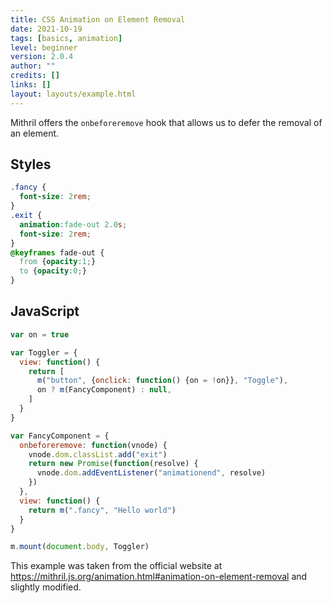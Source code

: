 ```yaml
---
title: CSS Animation on Element Removal
date: 2021-10-19
tags: [basics, animation]
level: beginner
version: 2.0.4
author: ""
credits: []
links: []
layout: layouts/example.html
---
```


Mithril offers the `onbeforeremove` hook that allows us to defer the removal of an element.


## Styles

~~~css
.fancy {
  font-size: 2rem;
}
.exit {
  animation:fade-out 2.0s;
  font-size: 2rem;
}
@keyframes fade-out {
  from {opacity:1;}
  to {opacity:0;}
}
~~~

## JavaScript

~~~js
var on = true

var Toggler = {
  view: function() {
    return [
      m("button", {onclick: function() {on = !on}}, "Toggle"),
      on ? m(FancyComponent) : null,
    ]
  }
}

var FancyComponent = {
  onbeforeremove: function(vnode) {
    vnode.dom.classList.add("exit")
    return new Promise(function(resolve) {
      vnode.dom.addEventListener("animationend", resolve)
    })
  },
  view: function() {
    return m(".fancy", "Hello world")
  }
}

m.mount(document.body, Toggler)
~~~

This example was taken from the official website at <https://mithril.js.org/animation.html#animation-on-element-removal> and slightly modified.
